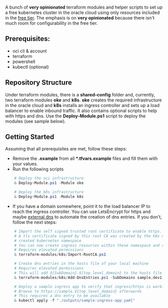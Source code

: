 A bunch of **very opinionated** terraform modules and helper scripts to set up a free kubernetes cluster in the oracle cloud using only resources included in the [free tier](https://docs.oracle.com/en-us/iaas/Content/FreeTier/freetier_topic-Always_Free_Resources.htm). The emphasis is on **very opinionated** because there isn't much room for configurability in the free tier.

## Prerequisites:
* oci cli & account
* terraform
* powershell
* kubectl (optional)

## Repository Structure
Under terraform modules, there is a __shared-config__ folder and, currently, two terraform modules __oke__ and __k8s__. __oke__ creates the required infrastructure in the oracle cloud and __k8s__ installs an ingress controller and sets up a load balancer to enable inbound traffic. It also contains optional scripts to help with https and dns. Use the __Deploy-Module.ps1__ script to deploy the modules (see sample below).

## Getting Started
Assuming that all prerequisites are met, follow these steps:
* Remove the __.example__ from all __*.tfvars.example__ files and fill them with your values.
* Run the following scripts
```ps1
    # Deploy the oci infrastructure
    & Deploy-Module.ps1 -Module oke

    # Deploy the k8s infrastructure
    & Deploy-Module.ps1 -Module k8s
```
* If you have a domain somewhere, point it to the load balancer IP to reach the ingress controller. You can use LetsEncrypt for https and maybe [external dns](https://github.com/kubernetes-sigs/external-dns) to automate the creation of dns entries. If you don't, follow the next steps:

```ps1
    # Import the self signed trusted root certificate to enable https.
    # A tls certificate signed by this root CA was created by the k8s module and uploaded as a secret to the 
    # created kubernetes namespace
    # You can now create ingress resources within these namespace and reference the secret for https
    # Requires elevated permissions
    & terraform-modules/k8s/Import-RootCA.ps1

    # Create dns entries in the hosts file of your local machine
    # Requires elevated permissions
    # This will add ${SubDomain}.${top_level_domain} to the hosts file
    & terraform-modules/k8s/Add-DnsEntries.ps1 -SubDomains sample,dev1,dev2

    # Deploy a sample ingress app to verify that ingress/https is working
    # Browse to https://sample.${top_level_domain} afterwards
    # This requires a dns entry to be available
    & kubectl apply -f "./outputs/sample-ingress-app.yaml"
```